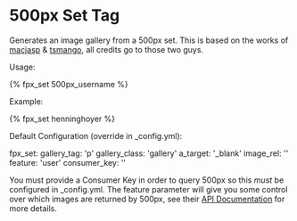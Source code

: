 # 500px Set Tag

Generates an image gallery from a 500px set. This is based on the works of [macjasp](http://carmo.org.uk/) & [tsmango](http://thomasmango.com/), all credits go to those two guys.

Usage:

   {% fpx_set 500px_username %}

Example:

   {% fpx_set henninghoyer %}

Default Configuration (override in _config.yml):

  fpx_set:
    gallery_tag:   'p'
    gallery_class: 'gallery'
    a_target:      '_blank'
    image_rel:     ''
    feature:       'user'
    consumer_key:  ''

You must provide a Consumer Key in order to query 500px so this _must_ be configured in _config.yml.
The feature parameter will give you some control over which images are returned by 500px, see their [API Documentation](https://github.com/500px/api-documentation/blob/master/endpoints/photo/GET_photos.md) for more details.
